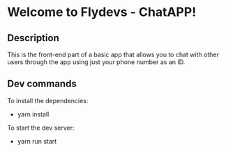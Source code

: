 # Welcome to Flydevs - ChatAPP!

## Description
This is the front-end part of a basic app that allows you to chat with other users through the app using just your phone number as an ID.

## Dev commands
To install the dependencies:
 - yarn install
 
To start the dev server: 
 - yarn run start

